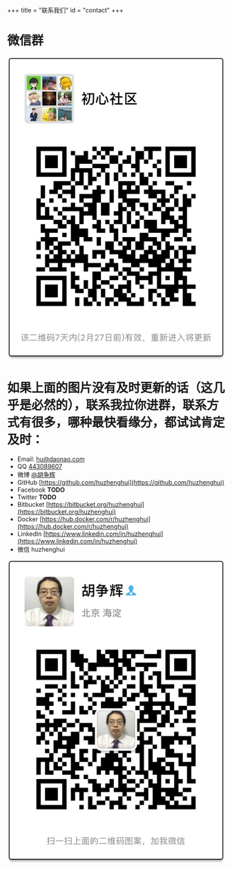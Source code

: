 +++
title = "联系我们"
id = "contact"
+++

# 微信群

![微信群](weixin-group.jpg)

# 如果上面的图片没有及时更新的话（这几乎是必然的），联系我拉你进群，联系方式有很多，哪种最快看缘分，都试试肯定及时：

* Email: [hu@daonao.com](hu@daonao.com)
* QQ [443089607](https://user.qzone.qq.com/443089607)
* 微博 [@胡争辉](http://weibo.com/huzhenghui)
* GitHub [https://github.com/huzhenghui](https://github.com/huzhenghui)
* Facebook **TODO**
* Twitter **TODO**
* Bitbucket [https://bitbucket.org/huzhenghui](https://bitbucket.org/huzhenghui)
* Docker [https://hub.docker.com/r/huzhenghui](https://hub.docker.com/r/huzhenghui)
* LinkedIn [https://www.linkedin.com/in/huzhenghui](https://www.linkedin.com/in/huzhenghui)
* 微信 huzhenghui

![微信](weixin-hu.jpg)
